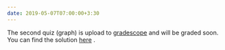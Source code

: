 ```yaml
---
date: 2019-05-07T07:00:00+3:30
---
```

The second quiz (graph) is upload to <a href="https://www.gradescope.com/">gradescope</a> and will be graded soon. You can find the solution [here](static_files/quizes/Quiz2Solution.pdf) .